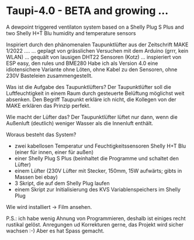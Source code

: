 # Taupi-4.0 - BETA and growing ...
A dewpoint triggered ventilaton system based on a Shelly Plug S Plus and two Shelly H+T Blu humidity and temperature sensors 

Inspiriert durch den phänomenalen Taupunktlüfter aus der Zeitschrift MAKE 1/2022 ....
... geplagt von grässlichen Versuchen mit dem Arduino (grrr, kein WLAN)
... gequält von lausigen DHT22 Sensoren (Kotz)
... inspieriert von ESP easy, den rules und BME280
Habe ich als Version 4.0 eine idiotensichere Variante ohne Löten, ohne Kabel zu den Sensoren, ohne 230V Basteleien zusammengestellt.

Was ist die Aufgabe des Taupunktlüfters? 
  Der Taupunktlüfter soll die Luftfeuchtigkeit in einem Raum durch gesteuerte Belüftung möglichst weit absenken. 
  Den Begriff Taupunkt erkläre ich nicht, die Kollegen von der MAKE erklären das Prinzip perfekt.

Wie macht der Lüfter das? 
  Der Taupunktlüfter lüftet nur dann, wenn die Außenluft (deutlich) weniger Wasser als die Innenluft enthält.

Woraus besteht das System?
  - zwei kabellosen Temperatur und Feuchtigkeitssensoren Shelly H+T Blu (einer für innen, einer für außen)
  - einer Shelly Plug S Plus (beinhaltet die Programme und schaltet den Lüfter)
  - einem Lüfter (230V Lüfter mit Stecker, 150mm, 15W aufwärts; gibts in Massen bei ebay)
  - 3 Skript, die auf dem Shelly Plug laufen
  - einem Skript zur Initialisierung des KVS Variablenspeichers im Shelly Plug

Wie wird installiert -> Film ansehen.

P.S.: ich habe wenig Ahnung von Programmieren, deshalb ist einiges recht rustikal gelöst.
Anregungen ud Korrekturen gerne, das Projekt wird sicher wachsen :-)
Aber es hat Spass gemacht.
